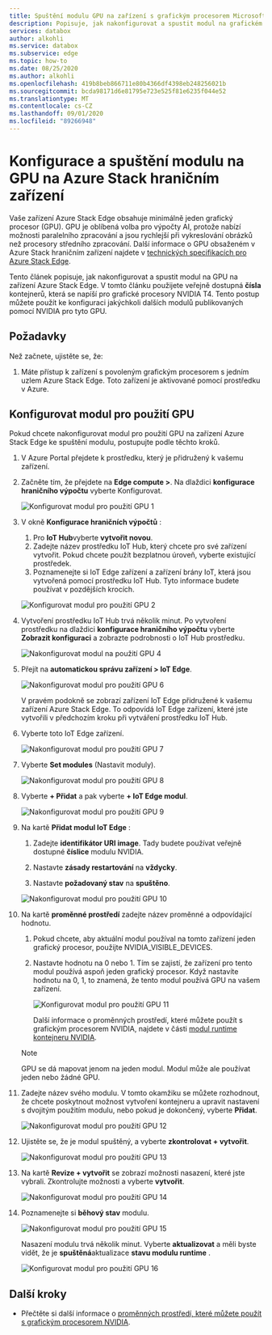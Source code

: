 ```yaml
---
title: Spuštění modulu GPU na zařízení s grafickým procesorem Microsoft Azure Stack Edge | Microsoft Docs
description: Popisuje, jak nakonfigurovat a spustit modul na grafickém procesoru na Azure Stack hraničním zařízení přes Azure Portal.
services: databox
author: alkohli
ms.service: databox
ms.subservice: edge
ms.topic: how-to
ms.date: 08/25/2020
ms.author: alkohli
ms.openlocfilehash: 419b8beb866711e80b4366df4398eb248256021b
ms.sourcegitcommit: bcda98171d6e81795e723e525f81e6235f044e52
ms.translationtype: MT
ms.contentlocale: cs-CZ
ms.lasthandoff: 09/01/2020
ms.locfileid: "89266948"
---
```

# <a name="configure-and-run-a-module-on-gpu-on-azure-stack-edge-device"></a>Konfigurace a spuštění modulu na GPU na Azure Stack hraničním zařízení

Vaše zařízení Azure Stack Edge obsahuje minimálně jeden grafický procesor (GPU). GPU je oblíbená volba pro výpočty AI, protože nabízí možnosti paralelního zpracování a jsou rychlejší při vykreslování obrázků než procesory středního zpracování. Další informace o GPU obsaženém v Azure Stack hraničním zařízení najdete v [technických specifikacích pro Azure Stack Edge](azure-stack-edge-gpu-technical-specifications-compliance.md).

Tento článek popisuje, jak nakonfigurovat a spustit modul na GPU na zařízení Azure Stack Edge. V tomto článku použijete veřejně dostupná **čísla** kontejnerů, která se napíší pro grafické procesory NVIDIA T4. Tento postup můžete použít ke konfiguraci jakýchkoli dalších modulů publikovaných pomocí NVIDIA pro tyto GPU.


## <a name="prerequisites"></a>Požadavky

Než začnete, ujistěte se, že:

1. Máte přístup k zařízení s povoleným grafickým procesorem s jedním uzlem Azure Stack Edge. Toto zařízení je aktivované pomocí prostředku v Azure.  

## <a name="configure-module-to-use-gpu"></a>Konfigurovat modul pro použití GPU

Pokud chcete nakonfigurovat modul pro použití GPU na zařízení Azure Stack Edge ke spuštění modulu, postupujte podle těchto kroků.

1. V Azure Portal přejdete k prostředku, který je přidružený k vašemu zařízení. 

2. Začněte tím, že přejdete na **Edge compute >**. Na dlaždici **konfigurace hraničního výpočtu** vyberte Konfigurovat.

    ![Konfigurovat modul pro použití GPU 1](media/azure-stack-edge-j-series-configure-gpu-modules/configure-compute-1.png)

3. V okně **Konfigurace hraničních výpočtů** :

    1. Pro **IoT Hub**vyberte **vytvořit novou**.
    2. Zadejte název prostředku IoT Hub, který chcete pro své zařízení vytvořit. Pokud chcete použít bezplatnou úroveň, vyberte existující prostředek. 
    3. Poznamenejte si IoT Edge zařízení a zařízení brány IoT, která jsou vytvořená pomocí prostředku IoT Hub. Tyto informace budete používat v pozdějších krocích.

    ![Konfigurovat modul pro použití GPU 2](media/azure-stack-edge-j-series-configure-gpu-modules/configure-compute-2.png)

4. Vytvoření prostředku IoT Hub trvá několik minut. Po vytvoření prostředku na dlaždici **konfigurace hraničního výpočtu** vyberte **Zobrazit konfiguraci** a zobrazte podrobnosti o IoT Hub prostředku.

    ![Nakonfigurovat modul na použití GPU 4](media/azure-stack-edge-j-series-configure-gpu-modules/configure-compute-4.png)

5. Přejít na **automatickou správu zařízení > IoT Edge**.

    ![Nakonfigurovat modul pro použití GPU 6](media/azure-stack-edge-j-series-configure-gpu-modules/configure-gpu-2.png)

    V pravém podokně se zobrazí zařízení IoT Edge přidružené k vašemu zařízení Azure Stack Edge. To odpovídá IoT Edge zařízení, které jste vytvořili v předchozím kroku při vytváření prostředku IoT Hub. 
    
6. Vyberte toto IoT Edge zařízení.

   ![Nakonfigurovat modul pro použití GPU 7](media/azure-stack-edge-j-series-configure-gpu-modules/configure-gpu-3.png)

7.  Vyberte **Set modules** (Nastavit moduly).

    ![Nakonfigurovat modul pro použití GPU 8](media/azure-stack-edge-j-series-configure-gpu-modules/configure-gpu-4.png)

8. Vyberte **+ Přidat** a pak vyberte **+ IoT Edge modul**. 

    ![Nakonfigurovat modul pro použití GPU 9](media/azure-stack-edge-j-series-configure-gpu-modules/configure-gpu-5.png)

9. Na kartě **Přidat modul IoT Edge** :

    1. Zadejte **identifikátor URI image**. Tady budete používat veřejně dostupné **číslice** modulu NVIDIA. 
    
    2. Nastavte **zásady restartování** na **vždycky**.
    
    3. Nastavte **požadovaný stav** na **spuštěno**.
    
    ![Nakonfigurovat modul pro použití GPU 10](media/azure-stack-edge-j-series-configure-gpu-modules/configure-gpu-6.png)

10. Na kartě **proměnné prostředí** zadejte název proměnné a odpovídající hodnotu. 

    1. Pokud chcete, aby aktuální modul používal na tomto zařízení jeden grafický procesor, použijte NVIDIA_VISIBLE_DEVICES. 

    2. Nastavte hodnotu na 0 nebo 1. Tím se zajistí, že zařízení pro tento modul používá aspoň jeden grafický procesor. Když nastavíte hodnotu na 0, 1, to znamená, že tento modul používá GPU na vašem zařízení.

        ![Konfigurovat modul pro použití GPU 11](media/azure-stack-edge-j-series-configure-gpu-modules/configure-gpu-7.png)

        Další informace o proměnných prostředí, které můžete použít s grafickým procesorem NVIDIA, najdete v části [modul runtime kontejneru NVIDIA](https://github.com/NVIDIA/nvidia-container-runtime#environment-variables-oci-spec).

    > [!NOTE]
    > GPU se dá mapovat jenom na jeden modul. Modul může ale používat jeden nebo žádné GPU. 

11. Zadejte název svého modulu. V tomto okamžiku se můžete rozhodnout, že chcete poskytnout možnost vytvoření kontejneru a upravit nastavení s dvojitým použitím modulu, nebo pokud je dokončený, vyberte **Přidat**. 

    ![Nakonfigurovat modul pro použití GPU 12](media/azure-stack-edge-j-series-configure-gpu-modules/configure-gpu-8.png)

12. Ujistěte se, že je modul spuštěný, a vyberte **zkontrolovat + vytvořit**.    

    ![Nakonfigurovat modul pro použití GPU 13](media/azure-stack-edge-j-series-configure-gpu-modules/configure-gpu-9.png)

13. Na kartě **Revize + vytvořit** se zobrazí možnosti nasazení, které jste vybrali. Zkontrolujte možnosti a vyberte **vytvořit**.
    
    ![Nakonfigurovat modul pro použití GPU 14](media/azure-stack-edge-j-series-configure-gpu-modules/configure-gpu-10.png)

14. Poznamenejte si **běhový stav** modulu. 
    
    ![Nakonfigurovat modul pro použití GPU 15](media/azure-stack-edge-j-series-configure-gpu-modules/configure-gpu-11.png)

    Nasazení modulu trvá několik minut. Vyberte **aktualizovat** a měli byste vidět, že je **spuštěná**aktualizace **stavu modulu runtime** .

    ![Konfigurovat modul pro použití GPU 16](media/azure-stack-edge-j-series-configure-gpu-modules/configure-gpu-12.png)


## <a name="next-steps"></a>Další kroky

- Přečtěte si další informace o [proměnných prostředí, které můžete použít s grafickým procesorem NVIDIA](https://github.com/NVIDIA/nvidia-container-runtime#environment-variables-oci-spec).
